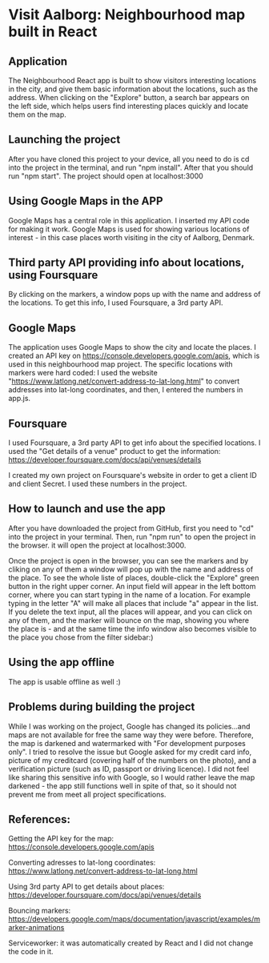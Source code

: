 # Visit Aalborg: Neighbourhood map built in React



## Application

The Neighbourhood React app is built to show visitors interesting locations in the city, and give them basic information about the locations, such as the address. When clicking on the "Explore" button, a search bar appears on the left side, which helps users find interesting places quickly and locate them on the map. 

## Launching the project

After you have cloned this project to your device, all you need to do is cd into the project in the terminal, and run "npm install". After that you should run "npm start". The project should open at localhost:3000

## Using Google Maps in the APP

Google Maps has a central role in this application. I inserted my API code for making it work. Google Maps is used for showing various locations of interest - in this case places worth visiting in the city of Aalborg, Denmark. 

## Third party API providing info about locations, using Foursquare

By clicking on the markers, a window pops up with the name and address of the locations. To get this info, I used Foursquare, a 3rd party API.

## Google Maps
The application uses Google Maps to show the city and locate the places. I created an API key on https://console.developers.google.com/apis, which is used in this neighbourhood map project.
The specific locations with markers were hard coded: I used the website "https://www.latlong.net/convert-address-to-lat-long.html" to convert addresses into lat-long coordinates, and then, I entered the numbers in app.js.


## Foursquare
I used Foursquare, a 3rd party API to get info about the specified locations. I used the "Get details of a venue" product to get the information: https://developer.foursquare.com/docs/api/venues/details
I created my own project on Foursquare's website in order to get a client ID and client Secret. I used these numbers in the project.




## How to launch and use the app
After you have downloaded the project from GitHub, first you need to "cd" into the project in your terminal. Then, run "npm run" to open the project
in the browser. it will open the project at localhost:3000. 

Once the project is open in the browser, you can see the markers and by cliking on any of them a window will pop up
with the name and address of the place. To see the whole liste of places, double-click the "Explore" green button in the right upper corner. 
An input field will appear in the left bottom corner, where you can start typing in the name of a location. For example typing in the letter "A"
will make all places that include "a" appear in the list. If you delete the text input, all the places will appear, and you can click on any of them, 
and the marker will bounce on the map, showing you where the place is - and at the same time the info window also becomes visible to the place you chose from the filter sidebar:) 


## Using the app offline

 
The app is usable offline as well :) 

## Problems during building the project
While I was working on the project, Google has changed its policies...and maps are not available for free the same way they were before. Therefore, the map is darkened and watermarked with
"For development purposes only". I tried to resolve the issue but Google asked for my credit card info, picture of my creditcard (covering half of the numbers on the photo), and a 
verification picture (such as ID, passport or driving licence).
I did not feel like sharing this sensitive info with Google, so I would rather leave the map darkened - 
the app still functions well in spite of that, so it should not prevent me from meet all project specifications.


## References:

Getting the API key for the map: https://console.developers.google.com/apis

Converting adresses to lat-long coordinates: https://www.latlong.net/convert-address-to-lat-long.html

Using 3rd party API to get details about places: https://developer.foursquare.com/docs/api/venues/details

Bouncing markers: https://developers.google.com/maps/documentation/javascript/examples/marker-animations

Serviceworker: it was automatically created by React and I did not change the code in it. 



